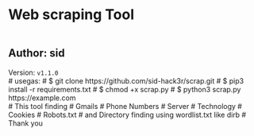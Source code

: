<h1>Web scraping Tool</h1>
<img src=''>
<br>
<h2>Author: sid </h2>
 Version: <code>v1.1.0</code>
<br>
# usegas: 
        # $  git clone https://github.com/sid-hack3r/scrap.git
        # $  pip3 install -r requirements.txt
        # $  chmod +x scrap.py 
        # $ python3 scrap.py https://example.com
<br>
# This tool finding
# Gmails
# Phone Numbers
# Server 
# Technology
# Cookies
# Robots.txt
# and Directory finding using wordlist.txt like dirb 
# Thank you
